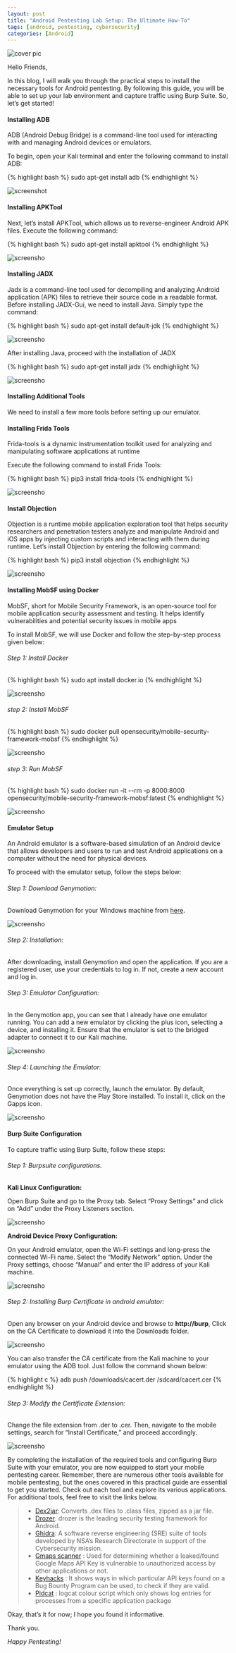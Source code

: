 ```yaml
---
layout: post
title: "Android Pentesting Lab Setup: The Ultimate How-To"
tags: [android, pentesting, cybersecurity]
categories: [Android]
---
```


![cover pic](/images/blog1/1.jpg)


Hello Friends,

In this blog, I will walk you through the practical steps to install the necessary tools for Android pentesting. By following this guide, you will be able to set up your lab environment and capture traffic using Burp Suite. So, let’s get started!

#### Installing ADB
ADB (Android Debug Bridge) is a command-line tool used for interacting with and managing Android devices or emulators.

To begin, open your Kali terminal and enter the following command to install ADB:

{% highlight bash %}
sudo apt-get install adb
{% endhighlight %}

![screenshot](/images/blog1/2.png)

#### Installing APKTool

Next, let’s install APKTool, which allows us to reverse-engineer Android APK files. Execute the following command:

{% highlight bash %}
sudo apt-get install apktool
{% endhighlight %}

![screensho](/images/blog1/3.png)

#### Installing JADX

Jadx is a command-line tool used for decompiling and analyzing Android application (APK) files to retrieve their source code in a readable format. Before installing JADX-Gui, we need to install Java. Simply type the command:

{% highlight bash %}
sudo apt-get install default-jdk
{% endhighlight %}

![screensho](/images/blog1/4.png)

After installing Java, proceed with the installation of JADX

{% highlight bash %}
sudo apt-get install jadx
{% endhighlight %}

![screensho](/images/blog1/5.png)

#### Installing Additional Tools

We need to install a few more tools before setting up our emulator.

#### Installing Frida Tools

Frida-tools is a dynamic instrumentation toolkit used for analyzing and manipulating software applications at runtime

Execute the following command to install Frida Tools:

{% highlight bash %}
pip3 install frida-tools
{% endhighlight %}

![screensho](/images/blog1/6.png)

#### Install Objection

Objection is a runtime mobile application exploration tool that helps security researchers and penetration testers analyze and manipulate Android and iOS apps by injecting custom scripts and interacting with them during runtime. Let’s install Objection by entering the following command:

{% highlight bash %}
pip3 install objection
{% endhighlight %}

![screensho](/images/blog1/7.png)

#### Installing MobSF using Docker

MobSF, short for Mobile Security Framework, is an open-source tool for mobile application security assessment and testing. It helps identify vulnerabilities and potential security issues in mobile apps

To install MobSF, we will use Docker and follow the step-by-step process given below:

###### Step 1: Install Docker

{% highlight bash %}
sudo apt install docker.io
{% endhighlight %}

![screensho](/images/blog1/8.png)

###### step 2: Install MobSF

{% highlight bash %}
sudo docker pull opensecurity/mobile-security-framework-mobsf
{% endhighlight %}

![screensho](/images/blog1/9.png)

###### step 3: Run MobSF

{% highlight bash %}
sudo docker run -it --rm -p 8000:8000 opensecurity/mobile-security-framework-mobsf:latest
{% endhighlight %}

![screensho](/images/blog1/10.png)

#### Emulator Setup

An Android emulator is a software-based simulation of an Android device that allows developers and users to run and test Android applications on a computer without the need for physical devices.

To proceed with the emulator setup, follow the steps below:

###### Step 1: Download Genymotion:

Download Genymotion for your Windows machine from [here](https://www.genymotion.com/product-desktop/download/).

![screensho](/images/blog1/11.png)

###### Step 2: Installation:

After downloading, install Genymotion and open the application. If you are a registered user, use your credentials to log in. If not, create a new account and log in.

###### Step 3: Emulator Configuration:

In the Genymotion app, you can see that I already have one emulator running. You can add a new emulator by clicking the plus icon, selecting a device, and installing it. Ensure that the emulator is set to the bridged adapter to connect it to our Kali machine.

![screensho](/images/blog1/12.png)

###### Step 4: Launching the Emulator:

Once everything is set up correctly, launch the emulator. By default, Genymotion does not have the Play Store installed. To install it, click on the Gapps icon.

![screensho](/images/blog1/13.png)

#### Burp Suite Configuration

To capture traffic using Burp Suite, follow these steps:

###### Step 1: Burpsuite configurations.

**Kali Linux Configuration:**

Open Burp Suite and go to the Proxy tab. Select “Proxy Settings” and click on “Add” under the Proxy Listeners section.

![screensho](/images/blog1/14.png)

**Android Device Proxy Configuration:**

On your Android emulator, open the Wi-Fi settings and long-press the connected Wi-Fi name. Select the “Modify Network” option. Under the Proxy settings, choose “Manual” and enter the IP address of your Kali machine.

![screensho](/images/blog1/15.png)

###### Step 2: Installing Burp Certificate in android emulator:

Open any browser on your Android device and browse to **http://burp**, Click on the CA Certificate to download it into the Downloads folder.

![screensho](/images/blog1/16.png)

You can also transfer the CA certificate from the Kali machine to your emulator using the ADB tool. Just follow the command shown below:

{% highlight c %}
adb push /downloads/cacert.der /sdcard/cacert.cer
{% endhighlight %}

###### Step 3: Modify the Certificate Extension:

Change the file extension from .der to .cer. Then, navigate to the mobile settings, search for “Install Certificate,” and proceed accordingly.

![screensho](/images/blog1/17.png)

By completing the installation of the required tools and configuring Burp Suite with your emulator, you are now equipped to start your mobile pentesting career. Remember, there are numerous other tools available for mobile pentesting, but the ones covered in this practical guide are essential to get you started. Check out each tool and explore its various applications. For additional tools, feel free to visit the links below.

> - [Dex2jar](https://github.com/pxb1988/dex2jar): Converts .dex files to .class files, zipped as a jar file.
> - [Drozer](https://github.com/WithSecureLabs/drozer): drozer is the leading security testing framework for Android.
> - [Ghidra](https://ghidra-sre.org/): A software reverse engineering (SRE) suite of tools developed by NSA’s Research Directorate in support of the Cybersecurity mission.
> - [Gmaps scanner](https://github.com/ozguralp/gmapsapiscanner) : Used for determining whether a leaked/found Google Maps API Key is vulnerable to unauthorized access by other applications or not.
> - [Keyhacks](https://github.com/streaak/keyhacks) : It shows ways in which particular API keys found on a Bug Bounty Program can be used, to check if they are valid.
> - [Pidcat](https://github.com/JakeWharton/pidcat) : logcat colour script which only shows log entries for processes from a specific application package

Okay, that’s it for now; I hope you found it informative.

Thank you.

*Happy Pentesting!*

